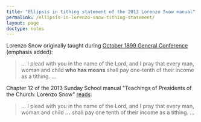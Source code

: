 ```yaml
---
title: "Ellipsis in tithing statement of the 2013 Lorenzo Snow manual"
permalink: /ellipsis-in-lorenzo-snow-tithing-statement/
layout: page
doctype: notes
---
```


Lorenzo Snow originally taught during [October 1899 General Conference](https://archive.org/details/conferencereport1899sa/page/28/mode/2up) (emphasis added):

> ... I plead with you in the name of the Lord, and I pray that every man, woman and child **who has means** shall pay one-tenth of their income as a tithing. ...

Chapter 12 of the 2013 Sunday School manual "Teachings of Presidents of the Church: Lorenzo Snow" [reads](https://www.churchofjesuschrist.org/study/manual/teachings-of-presidents-of-the-church-lorenzo-snow/chapter-12-tithing-a-law-for-our-protection-and-advancement?lang=eng#p11?lang=eng):

> ... I plead with you in the name of the Lord, and I pray that every man, woman and child **…** shall pay one tenth of their income as a tithing. ...

